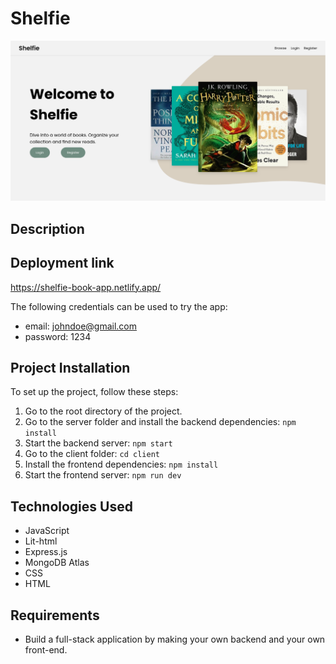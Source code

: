 # Shelfie
![Project Screenshot](client/public/images/shelfie-welcome-img.png)

## Description


## Deployment link
https://shelfie-book-app.netlify.app/

The following credentials can be used to try the app:
* email: johndoe@gmail.com  
* password: 1234

## Project Installation
To set up the project, follow these steps:
1) Go to the root directory of the project.
2) Go to the server folder and install the backend dependencies: `npm install`
3) Start the backend server: `npm start`
4) Go to the client folder: `cd client`
5) Install the frontend dependencies: `npm install`
6) Start the frontend server: `npm run dev`

## Technologies Used
* JavaScript
* Lit-html
* Express.js
* MongoDB Atlas
* CSS
* HTML

## Requirements 
* Build a full-stack application by making your own backend and your own front-end.
